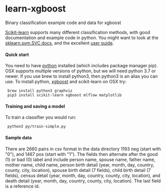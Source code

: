 # learn-xgboost
Binary classification example code and data for xgboost

[Scikit-learn](http://scikit-learn.org/stable/) supports many different classification methods, with good documentation and example code in python.  You might want to look at the [sklearn.svm.SVC docs](https://scikit-learn.org/stable/modules/generated/sklearn.svm.SVC.html), and the excellent [user guide](https://scikit-learn.org/stable/modules/svm.html#svm-classification).

#### Quick start

You need to have [python](https://www.python.org/) installed (which includes package manager pip).  OSX supports multiple versions of python, but we will need python 3.7 or newer.  If you use brew to install python3, then python3 is an alias you can use.  To install python, [xgboost](https://xgboost.readthedocs.io/en/latest/python/python_api.html#module-xgboost.sklearn) and scikit-learn on OSX try:

     brew install python3 graphviz
     pip3 install scikit-learn xgboost mlflow matplotlib

#### Training and saving a model
To train a classifier you would run:

     python3 py/train-simple.py

#### Sample data

There are 2660 pairs in csv format in the data directory 1193 neg (start with "0"), and 1467 pos (start with "1").  The fields then alternate after the good (1) or bad (0) label and include person name, spouse name, father name, mother name, child name, person birth detail (year, month, day, country, county, city, location), spouse birth detail (7 fields), child birth detail (7 fields), census detail (year, month, day, country, county, city, location), and death detail (year, month, day, country, county, city, location).  The last field is a reference id.
